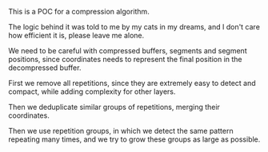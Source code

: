 This is a POC for a compression algorithm.

The logic behind it was told to me by my cats in my dreams, and I don't care how efficient it is, please leave me alone.

We need to be careful with compressed buffers, segments and segment positions, since coordinates needs to represent the final position in the decompressed buffer.

First we remove all repetitions, since they are extremely easy to detect and compact, while adding complexity for other layers.

Then we deduplicate similar groups of repetitions, merging their coordinates.

Then we use repetition groups, in which we detect the same pattern repeating many times, and we try to grow these groups as large
as possible.
